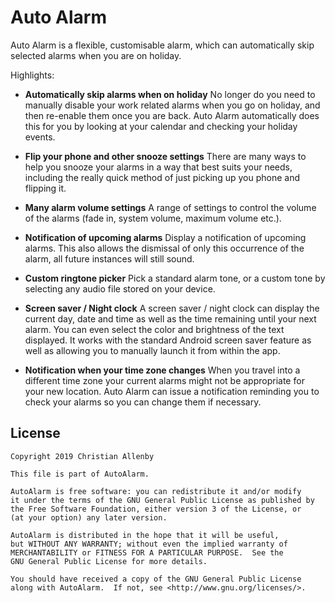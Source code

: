 # Auto Alarm
Auto Alarm is a flexible, customisable alarm, which can automatically skip selected alarms when you are on holiday.

Highlights:

- **Automatically skip alarms when on holiday**
No longer do you need to manually disable your work related alarms when you go on holiday, and then re-enable them once you are back.
Auto Alarm automatically does this for you by looking at your calendar and checking your holiday events. 

- **Flip your phone and other snooze settings**
There are many ways to help you snooze your alarms in a way that best suits your needs, including the really quick method of just picking up you phone and flipping it.

- **Many alarm volume settings**
A range of settings to control the volume of the alarms (fade in, system volume, maximum volume etc.).

- **Notification of upcoming alarms**
Display a notification of upcoming alarms. This also allows the dismissal of only this occurrence of the alarm, all future instances will still sound.

- **Custom ringtone picker**
Pick a standard alarm tone, or a custom tone by selecting any audio file stored on your device.

- **Screen saver / Night clock**
A screen saver / night clock can display the current day, date and time as well as the time remaining until your next alarm. You can even select the color and brightness of the text displayed. It works with the standard Android screen saver feature as well as allowing you to manually launch it from within the app.

- **Notification when your time zone changes**
When you travel into a different time zone your current alarms might not be appropriate for your new location. Auto Alarm can issue a notification reminding you to check your alarms so you can change them if necessary.


## License
```
Copyright 2019 Christian Allenby

This file is part of AutoAlarm.

AutoAlarm is free software: you can redistribute it and/or modify
it under the terms of the GNU General Public License as published by
the Free Software Foundation, either version 3 of the License, or
(at your option) any later version.

AutoAlarm is distributed in the hope that it will be useful,
but WITHOUT ANY WARRANTY; without even the implied warranty of
MERCHANTABILITY or FITNESS FOR A PARTICULAR PURPOSE.  See the
GNU General Public License for more details.

You should have received a copy of the GNU General Public License
along with AutoAlarm.  If not, see <http://www.gnu.org/licenses/>.
```
